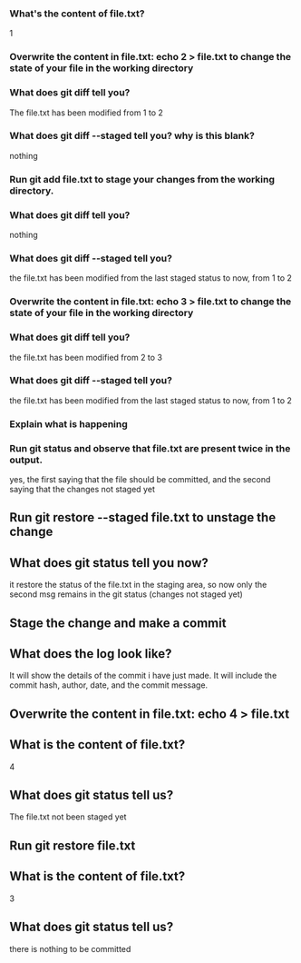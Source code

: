 ### What's the content of file.txt? 
1

### Overwrite the content in file.txt: echo 2 > file.txt to change the state of your file in the working directory 
### What does git diff tell you?
The file.txt has been modified from 1 to 2 

### What does git diff --staged tell you? why is this blank?
nothing

### Run git add file.txt to stage your changes from the working directory.
### What does git diff tell you?
nothing

### What does git diff --staged tell you?
the file.txt has been modified from the last staged status to now, from 1 to 2 

### Overwrite the content in file.txt: echo 3 > file.txt to change the state of your file in the working directory 
### What does git diff tell you?
the file.txt has been modified from 2 to 3 

### What does git diff --staged tell you?
the file.txt has been modified from the last staged status to now, from 1 to 2 

### Explain what is happening

### Run git status and observe that file.txt are present twice in the output.
yes, the first saying that the file should be committed, and the second saying that the changes not staged yet

## Run git restore --staged file.txt to unstage the change
## What does git status tell you now?
it restore the status of the file.txt in the staging area, so now only the second msg remains in the git status (changes not staged yet)

## Stage the change and make a commit
## What does the log look like?
It will show the details of the commit i have just made.
It will include the commit hash, author, date, and the commit message.

## Overwrite the content in file.txt: echo 4 > file.txt
## What is the content of file.txt?
4

## What does git status tell us?
The file.txt not been staged yet

## Run git restore file.txt
## What is the content of file.txt?
3

## What does git status tell us?
there is nothing to be committed 
